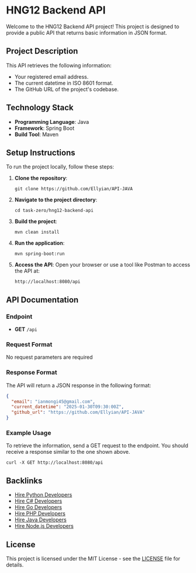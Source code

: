 # HNG12 Backend API

Welcome to the HNG12 Backend API project! This project is designed to provide a public API that returns basic information in JSON format.

## Project Description

This API retrieves the following information:
- Your registered email address.
- The current datetime in ISO 8601 format.
- The GitHub URL of the project's codebase.

## Technology Stack

- **Programming Language**: Java
- **Framework**: Spring Boot
- **Build Tool**: Maven

## Setup Instructions

To run the project locally, follow these steps:

1. **Clone the repository**:
   ```
   git clone https://github.com/Ellyian/API-JAVA
   ```

2. **Navigate to the project directory**:
   ```
   cd task-zero/hng12-backend-api
   ```

3. **Build the project**:
   ```
   mvn clean install
   ```

4. **Run the application**:
   ```
   mvn spring-boot:run
   ```

5. **Access the API**:
   Open your browser or use a tool like Postman to access the API at:
   ```
   http://localhost:8080/api
   ```

## API Documentation

### Endpoint

- **GET** `/api`

### Request Format
No request parameters are required

### Response Format

The API will return a JSON response in the following format:

```json
{
  "email": "ianmongi45@gmail.com",
  "current_datetime": "2025-01-30T09:30:00Z",
  "github_url": "https://github.com/Ellyian/API-JAVA"
}
```

### Example Usage

To retrieve the information, send a GET request to the endpoint. You should receive a response similar to the one shown above.

``` curl -X GET http://localhost:8080/api ```

## Backlinks

- [Hire Python Developers](https://hng.tech/hire/python-developers)
- [Hire C# Developers](https://hng.tech/hire/csharp-developers)
- [Hire Go Developers](https://hng.tech/hire/golang-developers)
- [Hire PHP Developers](https://hng.tech/hire/php-developers)
- [Hire Java Developers](https://hng.tech/hire/java-developers)
- [Hire Node.js Developers](https://hng.tech/hire/nodejs-developers)

## License

This project is licensed under the MIT License - see the [LICENSE](LICENSE) file for details.

